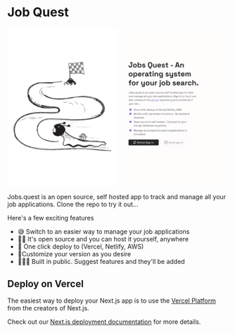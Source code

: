 # Job Quest

![Product Screenshot](./public/job.quest-screenshot.png)

Jobs.quest is an open source, self hosted app to track and manage all your job applications. Clone the repo to try it out...

Here's a few exciting features

- 😅 Switch to an easier way to manage your job applications
- 👌🏼 It's open source and you can host it yourself, anywhere
- 🚀 One click deploy to (Vercel, Netlify, AWS)
- 🎨Customize your version as you desire
- 🙋🏼‍♂️ Built in public. Suggest features and they'll be added

## Deploy on Vercel

The easiest way to deploy your Next.js app is to use the [Vercel Platform](https://vercel.com/new?utm_medium=default-template&filter=next.js&utm_source=create-next-app&utm_campaign=create-next-app-readme) from the creators of Next.js.

Check out our [Next.js deployment documentation](https://nextjs.org/docs/deployment) for more details.
